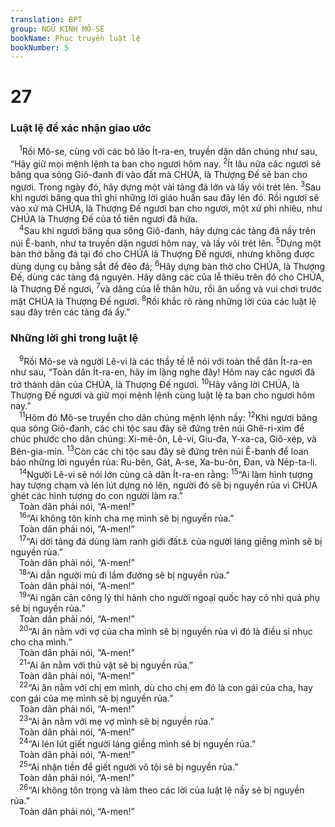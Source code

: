 ```yaml
---
translation: BPT
group: NGŨ KINH MÔ-SE
bookName: Phục truyền luật lệ 
bookNumber: 5
---
```


<div class="title"><h1>27</h1><h3>Luật lệ để xác nhận giao ước</h3></div>
<span class="verse phu_27_1"> <sup>1</sup>Rồi Mô-se, cùng với các bô lão Ít-ra-en, truyền dặn dân chúng như sau, “Hãy giữ mọi mệnh lệnh ta ban cho ngươi hôm nay.</span>
<span class="verse phu_27_2"><sup>2</sup>Ít lâu nữa các ngươi sẽ băng qua sông Giô-đanh đi vào đất mà CHÚA, là Thượng Đế sẽ ban cho ngươi. Trong ngày đó, hãy dựng một vài tảng đá lớn và lấy vôi trét lên.</span>
<span class="verse phu_27_3"><sup>3</sup>Sau khi ngươi băng qua thì ghi những lời giáo huấn sau đây lên đó. Rồi ngươi sẽ vào xứ mà CHÚA, là Thượng Đế ngươi ban cho ngươi, một xứ phì nhiêu, như CHÚA là Thượng Đế của tổ tiên ngươi đã hứa.<br/></span>
<span class="verse phu_27_4"> <sup>4</sup>Sau khi ngươi băng qua sông Giô-đanh, hãy dựng các tảng đá nầy trên núi Ê-banh, như ta truyền dặn ngươi hôm nay, và lấy vôi trét lên.</span>
<span class="verse phu_27_5"><sup>5</sup>Dựng một bàn thờ bằng đá tại đó cho CHÚA là Thượng Đế ngươi, nhưng không được dùng dụng cụ bằng sắt để đẽo đá;</span>
<span class="verse phu_27_6"><sup>6</sup>Hãy dựng bàn thờ cho CHÚA, là Thượng Đế, dùng các tảng đá nguyên. Hãy dâng các của lễ thiêu trên đó cho CHÚA, là Thượng Đế ngươi,</span>
<span class="verse phu_27_7"><sup>7</sup>và dâng của lễ thân hữu, rồi ăn uống và vui chơi trước mặt CHÚA là Thượng Đế ngươi.</span>
<span class="verse phu_27_8"><sup>8</sup>Rồi khắc rõ ràng những lời của các luật lệ sau đây trên các tảng đá ấy.”<br/></span>
<div class="title"><h3>Những lời ghi trong luật lệ</h3></div>
<span class="verse phu_27_9"> <sup>9</sup>Rồi Mô-se và người Lê-vi là các thầy tế lễ nói với toàn thể dân Ít-ra-en như sau, “Toàn dân Ít-ra-en, hãy im lặng nghe đây! Hôm nay các ngươi đã trở thành dân của CHÚA, là Thượng Đế ngươi.</span>
<span class="verse phu_27_10"><sup>10</sup>Hãy vâng lời CHÚA, là Thượng Đế ngươi và giữ mọi mệnh lệnh cùng luật lệ ta ban cho ngươi hôm nay.”<br/></span>
<span class="verse phu_27_11"> <sup>11</sup>Hôm đó Mô-se truyền cho dân chúng mệnh lệnh nầy:</span>
<span class="verse phu_27_12"><sup>12</sup>Khi ngươi băng qua sông Giô-đanh, các chi tộc sau đây sẽ đứng trên núi Ghê-ri-xim để chúc phước cho dân chúng: Xi-mê-ôn, Lê-vi, Giu-đa, Y-xa-ca, Giô-xép, và Bên-gia-min.</span>
<span class="verse phu_27_13"><sup>13</sup>Còn các chi tộc sau đây sẽ đứng trên núi Ê-banh để loan báo những lời nguyền rủa: Ru-bên, Gát, A-se, Xa-bu-ôn, Đan, và Nép-ta-li.<br/></span>
<span class="verse phu_27_14"> <sup>14</sup>Người Lê-vi sẽ nói lớn cùng cả dân Ít-ra-en rằng:</span>
<span class="verse phu_27_15"><sup>15</sup>“Ai làm hình tượng hay tượng chạm và lén lút dựng nó lên, người đó sẽ bị nguyền rủa vì CHÚA ghét các hình tượng do con người làm ra.”<br/> Toàn dân phải nói, “A-men!”<br/></span>
<span class="verse phu_27_16"> <sup>16</sup>“Ai không tôn kính cha mẹ mình sẽ bị nguyền rủa.”<br/> Toàn dân phải nói, “A-men!”<br/></span>
<span class="verse phu_27_17"> <sup>17</sup>“Ai dời tảng đá dùng làm ranh giới đất<a data-toggle="tooltip" data-placement="bottom" title="Một tảng đá hay một dấu hiệu làm lằn ranh phân chia đất.">⚓</a> của người láng giềng mình sẽ bị nguyền rủa.”<br/> Toàn dân phải nói, “A-men!”<br/></span>
<span class="verse phu_27_18"> <sup>18</sup>“Ai dẫn người mù đi lầm đường sẽ bị nguyền rủa.”<br/> Toàn dân phải nói, “A-men!”<br/></span>
<span class="verse phu_27_19"> <sup>19</sup>“Ai ngăn cản công lý thi hành cho người ngoại quốc hay cô nhi quả phụ sẽ bị nguyền rủa.”<br/> Toàn dân phải nói, “A-men!”<br/></span>
<span class="verse phu_27_20"> <sup>20</sup>“Ai ăn nằm với vợ của cha mình sẽ bị nguyền rủa vì đó là điều sỉ nhục cho cha mình.”<br/> Toàn dân phải nói, “A-men!”<br/></span>
<span class="verse phu_27_21"> <sup>21</sup>“Ai ăn nằm với thú vật sẽ bị nguyền rủa.”<br/> Toàn dân phải nói, “A-men!”<br/></span>
<span class="verse phu_27_22"> <sup>22</sup>“Ai ăn nằm với chị em mình, dù cho chị em đó là con gái của cha, hay con gái của mẹ mình sẽ bị nguyền rủa.”<br/> Toàn dân phải nói, “A-men!”<br/></span>
<span class="verse phu_27_23"> <sup>23</sup>“Ai ăn nằm với mẹ vợ mình sẽ bị nguyền rủa.”<br/> Toàn dân phải nói, “A-men!”<br/></span>
<span class="verse phu_27_24"> <sup>24</sup>“Ai lén lút giết người láng giềng mình sẽ bị nguyền rủa.”<br/> Toàn dân phải nói, “A-men!”<br/></span>
<span class="verse phu_27_25"> <sup>25</sup>“Ai nhận tiền để giết người vô tội sẽ bị nguyền rủa.”<br/> Toàn dân phải nói, “A-men!”<br/></span>
<span class="verse phu_27_26"> <sup>26</sup>“Ai không tôn trọng và làm theo các lời của luật lệ nầy sẽ bị nguyền rủa.”<br/> Toàn dân phải nói, “A-men!”<br/></span>

